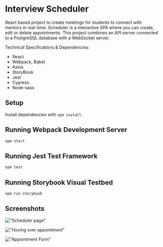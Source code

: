# Interview Scheduler

React based project to create meetings for students to connect with mentors in real-time. Scheduler is a interactive SPA where you can create, edit or delete appointments. This project combines an API server connected to a PostgreSQL database with a WebSocket server. 

Technical Specifications & Dependencies:

- React
- Webpack, Babel
- Axios
- StoryBook
- Jest
- Cypress
- Node-sass

## Setup

Install dependencies with `npm install`.

## Running Webpack Development Server

```sh
npm start
```

## Running Jest Test Framework

```sh
npm test
```

## Running Storybook Visual Testbed

```sh
npm run storybook
```

## Screenshots

!["Scheduler page"](url)

!["Hoving over appointment"](url)

!["Appointment Form"](url)